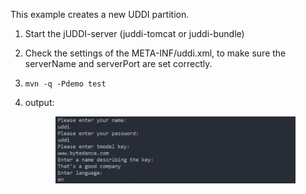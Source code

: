 This example creates a new UDDI partition. 

1. Start the jUDDI-server (juddi-tomcat or juddi-bundle)

2. Check the settings of the META-INF/uddi.xml, to make sure the serverName and serverPort are set correctly.

3. `mvn -q -Pdemo test`

4. output:
   
   <!-- ![create-partition-output](../../res/img/create-partition-output.png) -->
   <div align="center">
      <img src="../../res/img/create-partition-output.png" width = "80%" alt="create-partition-output" align=center />
   </div>